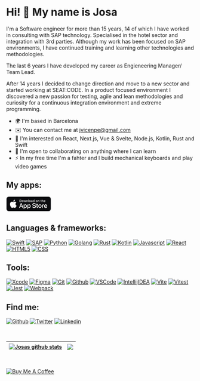 Hi! 👋 My name is Josa 
=============================

I'm a Software engineer for more than 15 years, 14 of which I have worked in consulting with SAP technology. Specialised in the hotel sector and integration with 3rd parties. Although my work has been focused on SAP environments, I have continued training and learning other technologies and methodologies.

The last 6 years I have developed my career as Engieneering Manager/ Team Lead.

After 14 years I decided to change direction and move to a new sector and started working at SEAT:CODE. In a product focused environment I discovered a new passion for testing, agile and lean methodologies and curiosity for a continuous integration environment and extreme programming.

* 🌍  I'm based in Barcelona 
* ✉️  You can contact me at [jvicenpe@gmail.com](mailto:jvicenpe@gmail.com) 
* 🧠  I'm interested on React, Next.js, Vue & Svelte, Node.js, Kotlin, Rust and Swift 
* 🤝  I'm open to collaborating on anything where I can learn 
* ⚡  In my free time I'm a fahter and I build mechanical keyboards and play video games


## My apps:
[![Bullets](https://raw.githubusercontent.com/josavicente/josavicente/master/AppStore.png)](https://apps.apple.com/es/app/bullets/id1536420851)

## Languages & frameworks:
[![Swift](https://img.shields.io/badge/Swift-F05138?style=for-the-badge&logo=swift&logoColor=white)]()
[![SAP](https://img.shields.io/badge/SAP-6EB5A5?style=for-the-badge&logo=SAP&logoColor=white)]()
[![Python](https://img.shields.io/badge/Python-3776AB?style=for-the-badge&logo=Python&logoColor=white)]()
[![Golang](https://img.shields.io/badge/Go-00ADD8?style=for-the-badge&logo=go&logoColor=white)]()
[![Rust](https://img.shields.io/badge/Rust-000000?style=for-the-badge&logo=rust&logoColor=white)]()
[![Kotlin](https://img.shields.io/badge/Kotlin-7F52FF?style=for-the-badge&logo=kotlin&logoColor=white)]()
[![Javascript](https://img.shields.io/badge/Javascript-F7DF1E?style=for-the-badge&logo=Javascript&logoColor=black)]()
[![React](https://img.shields.io/badge/React-61DAFB?style=for-the-badge&logo=React&logoColor=black)]()
[![HTML5](https://img.shields.io/badge/HTML5-E34F26?style=for-the-badge&logo=html5&logoColor=white)]()
[![CSS](https://img.shields.io/badge/CSS3-1572B6?style=for-the-badge&logo=css3&logoColor=white)]()

<!---[![NodeJS](https://img.shields.io/badge/NodeJS-339933?style=for-the-badge&logo=nodedotjs&logoColor=white&labelColor=101010)]()--->
## Tools:
[![Xcode](https://img.shields.io/badge/Xcode-1575F9?style=for-the-badge&logo=xcode&logoColor=white)]()
[![Figma](https://img.shields.io/badge/Figma-5FDED7?style=for-the-badge&logo=Figma&logoColor=black)]()
[![Git](https://img.shields.io/badge/git-F05032?style=for-the-badge&logo=git&logoColor=white)]()
[![Github](https://img.shields.io/badge/github-181717?style=for-the-badge&logo=github&logoColor=white)]()
[![VSCode](https://img.shields.io/badge/vscode-007ACC?style=for-the-badge&logo=vscode&logoColor=white)]()
[![IntellijIDEA](https://img.shields.io/badge/intellijidea-000000?style=for-the-badge&logo=intellijidea&logoColor=white)]()
[![Vite](https://img.shields.io/badge/vite-646CFF?style=for-the-badge&logo=vite&logoColor=white)]()
[![Vitest](https://img.shields.io/badge/vitest-6E9F18?style=for-the-badge&logo=vitest&logoColor=white)]()
[![Jest](https://img.shields.io/badge/jest-C21325?style=for-the-badge&logo=jest&logoColor=white)]()
[![Webpack](https://img.shields.io/badge/webpack-8DD6F9?style=for-the-badge&logo=webpack&logoColor=black)]()

<!---
## CodeWars
![Codewars](https://github.r2v.ch/codewars?user=josavicente&name=true&top_languages=true&stroke=%23BB432C)--->

## Find me:
[![Github](https://img.shields.io/badge/github-181717?style=for-the-badge&logo=Github&logoColor=white)](https://github.com/josavicente)
[![Twitter](https://img.shields.io/badge/twitter-1DA1F2?style=for-the-badge&logo=Twitter&logoColor=white)](https://twitter.com/josavicentedev)
[![Linkedin](https://img.shields.io/badge/Linkedin-0A66C2?style=for-the-badge&logo=linkedin&logoColor=white)](https://www.linkedin.com/in/jvicenpe/)
<!---[![Instagram](https://img.shields.io/badge/instagram-E4405F?style=for-the-badge&logo=Instagram&logoColor=white)](https://www.instagram.com/josavicente/)--->


</br>

| <a href="https://github.com/josavicente/github-readme-stats"><img align="center" src="https://github-readme-stats.vercel.app/api?username=josavicente&show_icons=true&include_all_commits=true&theme=buefy&hide_border=true" alt="Josas github stats" /></a> | <a href="https://github.com/josavicente/github-readme-stats"><img align="center" src="https://github-readme-stats.vercel.app/api/top-langs/?username=josavicente&layout=compact&theme=buefy&hide_border=true" /></a> |
| ------------- | ------------- |
</br>

<a href="https://www.buymeacoffee.com/josavicente" target="_blank"><img src="https://cdn.buymeacoffee.com/buttons/default-orange.png" alt="Buy Me A Coffee" height="41" width="174"></a>
